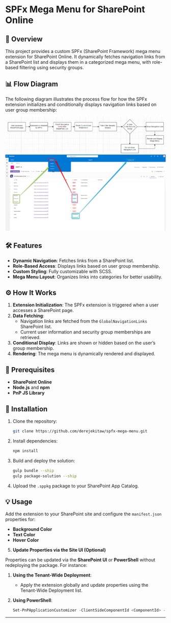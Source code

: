 # SPFx Mega Menu for SharePoint Online

## 🚀 Overview

This project provides a custom SPFx (SharePoint Framework) mega menu extension for SharePoint Online. It dynamically fetches navigation links from a SharePoint list and displays them in a categorized mega menu, with role-based filtering using security groups.

## 📊 Flow Diagram

The following diagram illustrates the process flow for how the SPFx extension initializes and conditionally displays navigation links based on user group membership:

![alt text](image.png)
![alt text](image-1.png)
## 🛠️ Features

- **Dynamic Navigation**: Fetches links from a SharePoint list.
- **Role-Based Access**: Displays links based on user group membership.
- **Custom Styling**: Fully customizable with SCSS.
- **Mega Menu Layout**: Organizes links into categories for better usability.

## ⚙️ How It Works

1. **Extension Initialization**: The SPFx extension is triggered when a user accesses a SharePoint page.
2. **Data Fetching**:
   - Navigation links are fetched from the `GlobalNavigationLinks` SharePoint list.
   - Current user information and security group memberships are retrieved.
3. **Conditional Display**: Links are shown or hidden based on the user’s group membership.
4. **Rendering**: The mega menu is dynamically rendered and displayed.

## 📄 Prerequisites

- **SharePoint Online**
- **Node.js** and **npm**
- **PnP JS Library**

## 🚀 Installation

1. Clone the repository:
   ```bash
   git clone https://github.com/derejekitaw/spfx-mega-menu.git
   ```
2.  Install dependencies:

    ```bash
    npm install
    ```

3.  Build and deploy the solution:

    ```bash
    gulp bundle --ship
    gulp package-solution --ship
    ```

4.  Upload the `.sppkg` package to your SharePoint App Catalog.

💡 Usage
--------

Add the extension to your SharePoint site and configure the `manifest.json` properties for:

-   **Background Color**
-   **Text Color**
-   **Hover Color**
5. **Update Properties via the Site UI (Optional)**

Properties can be updated via the **SharePoint UI** or **PowerShell** without redeploying the package. For instance:

1.  **Using the Tenant-Wide Deployment**:

    -   Apply the extension globally and update properties using the Tenant-Wide Deployment list.
2.  **Using PowerShell**:

    ```powershell
    Set-PnPApplicationCustomizer -ClientSideComponentId <ComponentId> -Properties @{ "BackgroundColor" = "#ff0000"; "TextColor" = "#ffffff" }
    ```

* * * *

